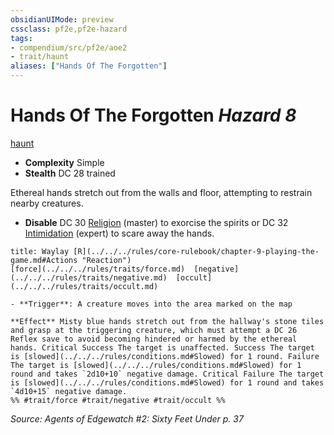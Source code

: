 ```yaml
---
obsidianUIMode: preview
cssclass: pf2e,pf2e-hazard
tags:
- compendium/src/pf2e/aoe2
- trait/haunt
aliases: ["Hands Of The Forgotten"]
---
```

# Hands Of The Forgotten *Hazard 8*  
[haunt](../../../Rules/traits/haunt.md)  

- **Complexity** Simple
- **Stealth** DC 28 trained  

Ethereal hands stretch out from the walls and floor, attempting to restrain nearby creatures.

- **Disable** DC 30 [Religion](../../skills.md#Religion) (master) to exorcise the spirits or DC 32 [Intimidation](../../skills.md#Intimidation) (expert) to scare away the hands.  
     
```ad-embed-ability
title: Waylay [R](../../../rules/core-rulebook/chapter-9-playing-the-game.md#Actions "Reaction")
[force](../../../rules/traits/force.md)  [negative](../../../rules/traits/negative.md)  [occult](../../../rules/traits/occult.md)  

- **Trigger**: A creature moves into the area marked on the map

**Effect** Misty blue hands stretch out from the hallway's stone tiles and grasp at the triggering creature, which must attempt a DC 26 Reflex save to avoid becoming hindered or harmed by the ethereal hands. Critical Success The target is unaffected. Success The target is [slowed](../../../rules/conditions.md#Slowed) for 1 round. Failure The target is [slowed](../../../rules/conditions.md#Slowed) for 1 round and takes `2d10+10` negative damage. Critical Failure The target is [slowed](../../../rules/conditions.md#Slowed) for 1 round and takes `4d10+15` negative damage.  
%% #trait/force #trait/negative #trait/occult %%
```

*Source: Agents of Edgewatch #2: Sixty Feet Under p. 37*
